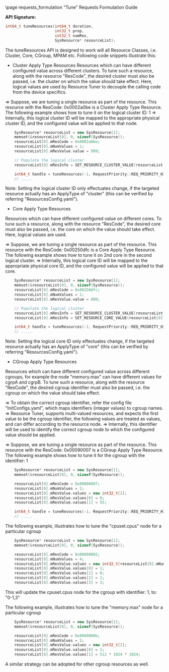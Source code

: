 \page requests_formulation "Tune" Requests Formulation Guide

**API Signature:**
```cpp
int64_t tuneResources(int64_t duration,
                      int32_t prop,
                      int32_t numRes,
                      SysResource* resourceList);

```

The tuneResources API is designed to work will all Resource Classes, i.e. Cluster, Core, CGroup, MPAM etc. Following code snippets illustrate this:

- Cluster Apply Type Resources
Resources which can have different configured value across different clusters. To tune such a resource, along with the resource "ResCode", the desired cluster must also be passed, i.e. the cluster on which the value should take effect. Here, logical values are used by Resource Tuner to decouple the calling code from the device specifics.

=> Suppose, we are tuning a single resource as part of the resource. This resource with the ResCode: 0x0002a0be is a Cluster Apply Type Resource. The following example shows how to tune it on the logical cluster ID: 1
=> Internally, this logical cluster ID will be mapped to the appropriate physical cluster ID, and the configured value will be applied to that node.

```cpp
    SysResource* resourceList = new SysResource[1];
    memset(&resourceList[0], 0, sizeof(SysResource));
    resourceList[0].mResCode = 0x0002a0be;
    resourceList[0].mNumValues = 1;
    resourceList[0].mResValue.value = 999;

    // Populate the logical cluster
    resourceList[0].mResInfo = SET_RESOURCE_CLUSTER_VALUE(resourceList[0].mResInfo, 1);

    int64_t handle = tuneResources(-1, RequestPriority::REQ_PRIORITY_HIGH, 1, resourceList);
    // .....

```

Note: Setting the logical cluster ID only effectuates change, if the targeted resource actually has an ApplyType of "cluster" (this can be verified by referring "ResourcesConfig.yaml").

- Core Apply Type Resources

Resources which can have different configured value on different cores. To tune such a resource, along with the resource "ResCode", the desired core must also be passed, i.e. the core on which the value should take effect. Here, logical values are used.

=> Suppose, we are tuning a single resource as part of the resource. This resource with the ResCode: 0x00250dfc is a Core Apply Type Resource. The following example shows how to tune it on 2nd core in the second logical cluster.
=> Internally, this logical core ID will be mapped to the appropriate physical core ID, and the configured value will be applied to that core.

```cpp
    SysResource* resourceList = new SysResource[1];
    memset(&resourceList[0], 0, sizeof(SysResource));
    resourceList[0].mResCode = 0x00250dfc;
    resourceList[0].mNumValues = 1;
    resourceList[0].mResValue.value = 800;

    // Populate the logical cluster
    resourceList[0].mResInfo = SET_RESOURCE_CLUSTER_VALUE(resourceList[0].mResInfo, 2);
    resourceList[0].mResInfo = SET_RESOURCE_CORE_VALUE(resourceList[0].mResInfo, 2);

    int64_t handle = tuneResources(-1, RequestPriority::REQ_PRIORITY_HIGH, 1, resourceList);
    // .....

```

Note: Setting the logical core ID only effectuates change, if the targeted resource actually has an ApplyType of "core" (this can be verified by referring "ResourcesConfig.yaml").


- CGroup Apply Type Resources

Resources which can have different configured value across different cgroups, for example the node "memory.max" can have different values for cgrpA and cgrpB. To tune such a resource, along with the resource "ResCode", the desired cgroup identifier must also be passed, i.e. the cgroup on which the value should take effect.

=> To obtain the correct cgroup identifier, refer the config file "InitConfigs.yaml", which maps identifiers (integer values) to cgroup names.
=> Resource Tuner, supports multi-valued resources, and expects the first value to be the cgroup identifier, the following values are treated as values, and can differ according to the resource node.
=> Internally, this identifier will be used to identify the correct cgroup node to which the configured value should be applied.

=> Suppose, we are tuning a single resource as part of the resource. This resource with the ResCode: 0x00090007 is a CGroup Apply Type Resource. The following example shows how to tune it for the cgroup with the identifier: 1

```cpp
    SysResource* resourceList = new SysResource[1];
    memset(&resourceList[0], 0, sizeof(SysResource));

    resourceList[0].mResCode = 0x00090007;
    resourceList[0].mNumValues = 2;
    resourceList[0].mResValue.values = new int32_t[2];
    resourceList[0].mResValue.values[0] = 0;
    resourceList[0].mResValue.values[1] = 55;

    int64_t handle = tuneResources(-1, RequestPriority::REQ_PRIORITY_HIGH, 1, resourceList);
    // .....

```

The following example, illustrates how to tune the "cpuset.cpus" node for a particular cgroup

```cpp
    SysResource* resourceList = new SysResource[1];
    memset(&resourceList[0], 0, sizeof(SysResource));

    resourceList[0].mResCode = 0x00090002;
    resourceList[0].mNumValues = 4;
    resourceList[0].mResValue.values = new int32_t[resourceList[0].mNumValues];
    resourceList[0].mResValue.values[0] = 1;
    resourceList[0].mResValue.values[1] = 0;
    resourceList[0].mResValue.values[2] = 1;
    resourceList[0].mResValue.values[3] = 3;
```

This will update the cpuset.cpus node for the cgroup with identifier: 1, to: "0-1,3"

The following example, illustrates how to tune the "memory.max" node for a particular cgroup

```cpp
    SysResource* resourceList = new SysResource[1];
    memset(&resourceList[0], 0, sizeof(SysResource));

    resourceList[0].mResCode = 0x0009000b;
    resourceList[0].mNumValues = 2;
    resourceList[0].mResValue.values = new int32_t[2];
    resourceList[0].mResValue.values[0] = 1;
    resourceList[0].mResValue.values[1] = 512 * 1024 * 1024;
```

A similar strategy can be adopted for other cgroup resources as well.
